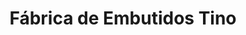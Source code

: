 ---
title: "Fábrica de Embutidos Tino"
url: /monsagro/fabrica-de-embutidos-tino/
shop: Metzgerei
---